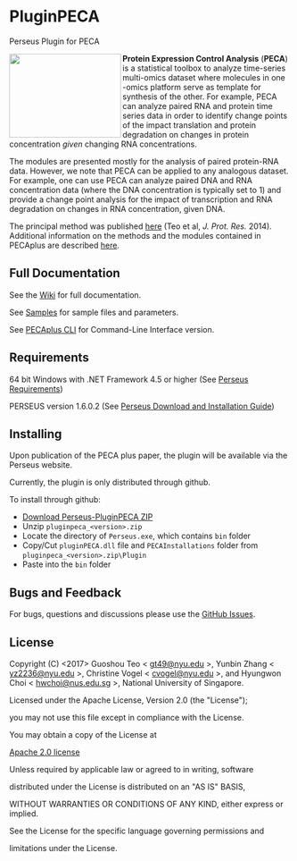# PluginPECA

Perseus Plugin for PECA

<img src="https://github.com/PECAplus/Perseus-PluginPECA/wiki/images/PECALogo.png" align="left" width="200" height="150">



**Protein Expression Control Analysis** (**PECA**) is a statistical toolbox to analyze time-series multi-omics dataset where molecules in one -omics platform serve as template for synthesis of the other.  For example, PECA can analyze paired RNA and protein time series data in order to identify change points of the impact translation and protein degradation on changes in protein concentration *given* changing RNA concentrations. 



The modules are presented mostly for the analysis of paired protein-RNA data. However, we note that PECA can be applied to any analogous dataset. For example, one can use PECA can analyze paired DNA and RNA concentration data (where the DNA concentration is typically set to 1) and provide a change point analysis for the impact of transcription and RNA degradation on changes in RNA concentration, given DNA.

The principal method was published [here](http://pubs.acs.org/doi/abs/10.1021/pr400855q) (Teo et al, *J. Prot. Res.* 2014). Additional information on the methods and the modules contained in PECAplus are described [here](https://www.nature.com/articles/s41540-017-0040-1). 


## Full Documentation

See the [Wiki](https://github.com/PECAplus/Perseus-PluginPECA/wiki) for full documentation.

See [Samples](https://github.com/PECAplus/Perseus-PluginPECA/tree/master/Samples) for sample files and parameters.

See [PECAplus CLI](https://github.com/PECAplus/PECAplus_cmd_line) for Command-Line Interface version.

## Requirements

64 bit Windows with .NET Framework 4.5 or higher (See [Perseus Requirements](http://www.coxdocs.org/doku.php?id=perseus:common:download_and_installation))

PERSEUS version 1.6.0.2 (See [Perseus Download and Installation Guide](http://www.coxdocs.org/doku.php?id=perseus:common:download_and_installation#download))

## Installing

Upon publication of the PECA plus paper, the plugin will be available via the Perseus website.

Currently, the plugin is only distributed through github.

To install through github:

* [Download Perseus-PluginPECA ZIP](https://github.com/PECAplus/Perseus-PluginPECA/releases/download/v1.0.0/pluginpeca_1.0.0.zip)
* Unzip `pluginpeca_<version>.zip`
* Locate the directory of `Perseus.exe`, which contains `bin` folder
* Copy/Cut `pluginPECA.dll` file and `PECAInstallations` folder from `pluginpeca_<version>.zip\Plugin`
* Paste into the `bin` folder

## Bugs and Feedback

For bugs, questions and discussions please use the [GitHub Issues](https://github.com/PECAplus/Perseus-PluginPECA/issues).

## License

Copyright (C) <2017> Guoshou Teo < gt49@nyu.edu >, Yunbin Zhang < yz2236@nyu.edu >, Christine Vogel < cvogel@nyu.edu >, and Hyungwon Choi < hwchoi@nus.edu.sg >, National University of Singapore.

Licensed under the Apache License, Version 2.0 (the "License");

you may not use this file except in compliance with the License.

You may obtain a copy of the License at

[Apache 2.0 license](http://www.apache.org/licenses/LICENSE-2.0)

Unless required by applicable law or agreed to in writing, software

distributed under the License is distributed on an "AS IS" BASIS,

WITHOUT WARRANTIES OR CONDITIONS OF ANY KIND, either express or implied.

See the License for the specific language governing permissions and

limitations under the License.

